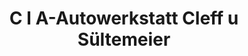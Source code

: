 ---
title: "C I A-Autowerkstatt Cleff u Sültemeier"
url: /bielefeld/c-i-a-autowerkstatt-cleff-u-sueltemeier/
shop: Autowerkstatt
---